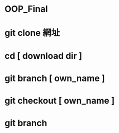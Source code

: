 # OOP_Final
# git clone 網址
# cd [ download dir ]
# git branch [ own_name ]
# git checkout [ own_name ]
# git branch
